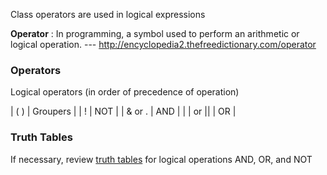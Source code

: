Class operators are used in logical expressions


**Operator**
: In programming, a symbol used to perform an arithmetic or logical operation. 
--- http://encyclopedia2.thefreedictionary.com/operator



### Operators

Logical operators (in order of precedence of operation)

| ( ) |  Groupers |
| ! | NOT |
| & or . | AND |
| \| or \|\| | OR |

### Truth Tables
If necessary, review [truth tables](https://en.wikipedia.org/wiki/Truth_table#Logical_conjunction_.28AND.29) for logical operations AND, OR, and NOT
